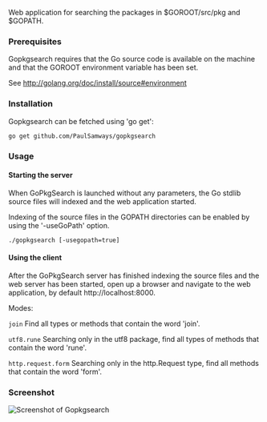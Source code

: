 Web application for searching the packages in $GOROOT/src/pkg and $GOPATH.

### Prerequisites

Gopkgsearch requires that the Go source code is available on the machine and that the GOROOT environment variable has been set. 

See http://golang.org/doc/install/source#environment

### Installation

Gopkgsearch can be fetched using 'go get':

  `go get github.com/PaulSamways/gopkgsearch`

### Usage

#### Starting the server

When GoPkgSearch is launched without any parameters, the Go stdlib source files will indexed and the web application started.

Indexing of the source files in the GOPATH directories can be enabled by using the '-useGoPath' option.

  `./gopkgsearch [-usegopath=true]`

#### Using the client

After the GoPkgSearch server has finished indexing the source files and the web server has been started, open up a browser and navigate to the web application, by default http://localhost:8000.

Modes:

`join`
Find all types or methods that contain the word 'join'.


`utf8.rune`
Searching only in the utf8 package, find all types of methods that contain the word 'rune'.


`http.request.form`
Searching only in the http.Request type, find all methods that contain the word 'form'.

### Screenshot

![Screenshot of Gopkgsearch](http://paulsamways.github.com/gopkgsearch/images/gopkgsearch.gif)
